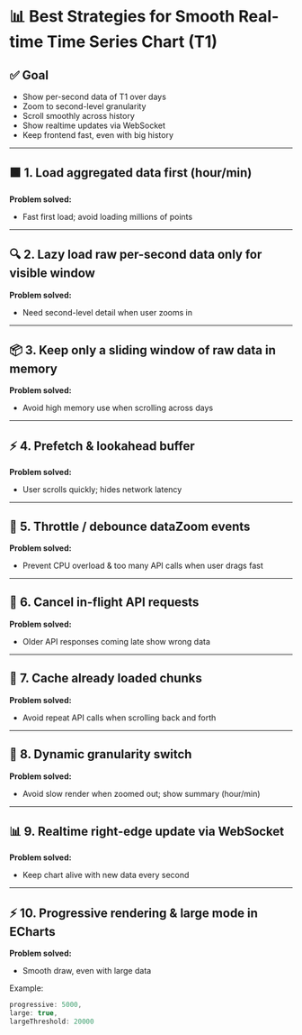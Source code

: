 # 📊 Best Strategies for Smooth Real-time Time Series Chart (T1)

## ✅ Goal
- Show per-second data of T1 over days
- Zoom to second-level granularity
- Scroll smoothly across history
- Show realtime updates via WebSocket
- Keep frontend fast, even with big history

---

## 🟩 1. Load aggregated data first (hour/min)
**Problem solved:**  
- Fast first load; avoid loading millions of points

---

## 🔍 2. Lazy load raw per-second data only for visible window
**Problem solved:**  
- Need second-level detail when user zooms in

---

## 📦 3. Keep only a sliding window of raw data in memory
**Problem solved:**  
- Avoid high memory use when scrolling across days

---

## ⚡ 4. Prefetch & lookahead buffer
**Problem solved:**  
- User scrolls quickly; hides network latency

---

## 🔄 5. Throttle / debounce dataZoom events
**Problem solved:**  
- Prevent CPU overload & too many API calls when user drags fast

---

## 🧰 6. Cancel in-flight API requests
**Problem solved:**  
- Older API responses coming late show wrong data

---

## 🧊 7. Cache already loaded chunks
**Problem solved:**  
- Avoid repeat API calls when scrolling back and forth

---

## 🔧 8. Dynamic granularity switch
**Problem solved:**  
- Avoid slow render when zoomed out; show summary (hour/min)

---

## 📊 9. Realtime right-edge update via WebSocket
**Problem solved:**  
- Keep chart alive with new data every second

---

## ⚡ 10. Progressive rendering & large mode in ECharts
**Problem solved:**  
- Smooth draw, even with large data

Example:
```js
progressive: 5000,
large: true,
largeThreshold: 20000
